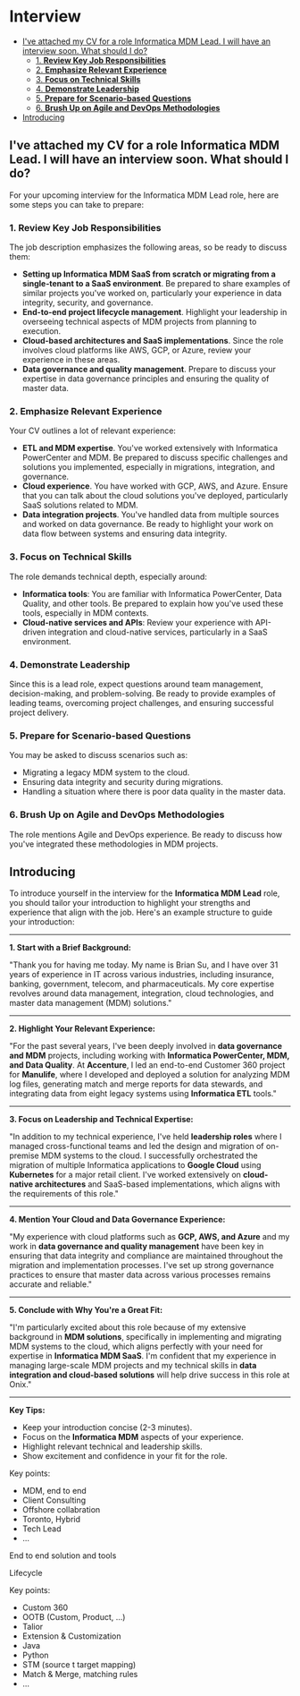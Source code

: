 # Interview

- [I've attached my CV for a role Informatica MDM Lead. I will have an interview soon. What should I do?](#ive-attached-my-cv-for-a-role-informatica-mdm-lead-i-will-have-an-interview-soon-what-should-i-do)
  - [1. **Review Key Job Responsibilities**](#1-review-key-job-responsibilities)
  - [2. **Emphasize Relevant Experience**](#2-emphasize-relevant-experience)
  - [3. **Focus on Technical Skills**](#3-focus-on-technical-skills)
  - [4. **Demonstrate Leadership**](#4-demonstrate-leadership)
  - [5. **Prepare for Scenario-based Questions**](#5-prepare-for-scenario-based-questions)
  - [6. **Brush Up on Agile and DevOps Methodologies**](#6-brush-up-on-agile-and-devops-methodologies)
- [Introducing](#introducing)

## I've attached my CV for a role Informatica MDM Lead. I will have an interview soon. What should I do?

For your upcoming interview for the Informatica MDM Lead role, here are some steps you can take to prepare:

### 1. **Review Key Job Responsibilities**

   The job description emphasizes the following areas, so be ready to discuss them:

- **Setting up Informatica MDM SaaS from scratch or migrating from a single-tenant to a SaaS environment**. Be prepared to share examples of similar projects you've worked on, particularly your experience in data integrity, security, and governance.
- **End-to-end project lifecycle management**. Highlight your leadership in overseeing technical aspects of MDM projects from planning to execution.
- **Cloud-based architectures and SaaS implementations**. Since the role involves cloud platforms like AWS, GCP, or Azure, review your experience in these areas.
- **Data governance and quality management**. Prepare to discuss your expertise in data governance principles and ensuring the quality of master data.

### 2. **Emphasize Relevant Experience**

   Your CV outlines a lot of relevant experience:

- **ETL and MDM expertise**. You've worked extensively with Informatica PowerCenter and MDM. Be prepared to discuss specific challenges and solutions you implemented, especially in migrations, integration, and governance.
- **Cloud experience**. You have worked with GCP, AWS, and Azure. Ensure that you can talk about the cloud solutions you've deployed, particularly SaaS solutions related to MDM.
- **Data integration projects**. You've handled data from multiple sources and worked on data governance. Be ready to highlight your work on data flow between systems and ensuring data integrity.

### 3. **Focus on Technical Skills**

   The role demands technical depth, especially around:

- **Informatica tools**: You are familiar with Informatica PowerCenter, Data Quality, and other tools. Be prepared to explain how you've used these tools, especially in MDM contexts.
- **Cloud-native services and APIs**: Review your experience with API-driven integration and cloud-native services, particularly in a SaaS environment.

### 4. **Demonstrate Leadership**

   Since this is a lead role, expect questions around team management, decision-making, and problem-solving. Be ready to provide examples of leading teams, overcoming project challenges, and ensuring successful project delivery.

### 5. **Prepare for Scenario-based Questions**

   You may be asked to discuss scenarios such as:

- Migrating a legacy MDM system to the cloud.
- Ensuring data integrity and security during migrations.
- Handling a situation where there is poor data quality in the master data.

### 6. **Brush Up on Agile and DevOps Methodologies**

   The role mentions Agile and DevOps experience. Be ready to discuss how you've integrated these methodologies in MDM projects.

## Introducing

To introduce yourself in the interview for the **Informatica MDM Lead** role, you should tailor your introduction to highlight your strengths and experience that align with the job. Here's an example structure to guide your introduction:

---

**1. Start with a Brief Background:**

"Thank you for having me today. My name is Brian Su, and I have over 31 years of experience in IT across various industries, including insurance, banking, government, telecom, and pharmaceuticals. My core expertise revolves around data management, integration, cloud technologies, and master data management (MDM) solutions."

---

**2. Highlight Your Relevant Experience:**

"For the past several years, I've been deeply involved in **data governance and MDM** projects, including working with **Informatica PowerCenter, MDM, and Data Quality**. At **Accenture**, I led an end-to-end Customer 360 project for **Manulife**, where I developed and deployed a solution for analyzing MDM log files, generating match and merge reports for data stewards, and integrating data from eight legacy systems using **Informatica ETL** tools."

---

**3. Focus on Leadership and Technical Expertise:**

"In addition to my technical experience, I've held **leadership roles** where I managed cross-functional teams and led the design and migration of on-premise MDM systems to the cloud. I successfully orchestrated the migration of multiple Informatica applications to **Google Cloud** using **Kubernetes** for a major retail client. I've worked extensively on **cloud-native architectures** and SaaS-based implementations, which aligns with the requirements of this role."

---

**4. Mention Your Cloud and Data Governance Experience:**

"My experience with cloud platforms such as **GCP, AWS, and Azure** and my work in **data governance and quality management** have been key in ensuring that data integrity and compliance are maintained throughout the migration and implementation processes. I've set up strong governance practices to ensure that master data across various processes remains accurate and reliable."

---

**5. Conclude with Why You're a Great Fit:**

"I'm particularly excited about this role because of my extensive background in **MDM solutions**, specifically in implementing and migrating MDM systems to the cloud, which aligns perfectly with your need for expertise in **Informatica MDM SaaS**. I'm confident that my experience in managing large-scale MDM projects and my technical skills in **data integration and cloud-based solutions** will help drive success in this role at Onix."

---

**Key Tips:**

- Keep your introduction concise (2-3 minutes).
- Focus on the **Informatica MDM** aspects of your experience.
- Highlight relevant technical and leadership skills.
- Show excitement and confidence in your fit for the role.

Key points:

- MDM, end to end
- Client Consulting
- Offshore collabration
- Toronto, Hybrid
- Tech Lead
- ...

End to end solution and tools

Lifecycle

Key points:

- Custom 360
- OOTB (Custom, Product, ...)
- Talior
- Extension & Customization
- Java
- Python
- STM (source t  target mapping)
- Match & Merge, matching rules
- ...
